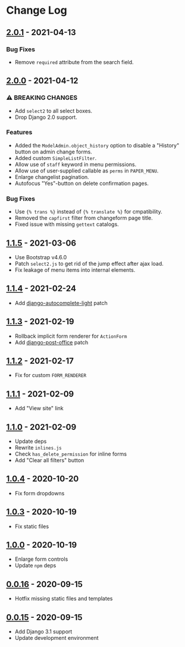 # Change Log

## [2.0.1](https://github.com/dldevinc/paper-admin/tree/v2.0.1) - 2021-04-13
### Bug Fixes
- Remove `required` attribute from the search field.

## [2.0.0](https://github.com/dldevinc/paper-admin/tree/v2.0.0) - 2021-04-12
### ⚠ BREAKING CHANGES
- Add `select2` to all select boxes.
- Drop Django 2.0 support.
### Features
- Added the `ModelAdmin.object_history` option to disable a "History" button on admin change forms.
- Added custom `SimpleListFilter`.
- Allow use of `staff` keyword in menu permissions. 
- Allow use of user-supplied callable as `perms` in `PAPER_MENU`.
- Enlarge changelist pagination.
- Autofocus "Yes"-button on delete confirmation pages.
### Bug Fixes
- Use `{% trans %}` instead of `{% translate %}` for cmpatibility.
- Removed the `capfirst` filter from changeform page title.
- Fixed issue with missing `gettext` catalogs.

## [1.1.5](https://github.com/dldevinc/paper-admin/tree/v1.1.5) - 2021-03-06
- Use Bootstrap v4.6.0
- Patch `select2.js` to get rid of the jump effect after ajax load. 
- Fix leakage of menu items into internal elements.

## [1.1.4](https://github.com/dldevinc/paper-admin/tree/v1.1.4) - 2021-02-24
- Add [django-autocomplete-light](https://github.com/yourlabs/django-autocomplete-light) patch

## [1.1.3](https://github.com/dldevinc/paper-admin/tree/v1.1.3) - 2021-02-19
- Rollback implicit form renderer for `ActionForm`
- Add [django-post-office](https://github.com/dldevinc/django-post_office) patch

## [1.1.2](https://github.com/dldevinc/paper-admin/tree/v1.1.2) - 2021-02-17
- Fix for custom `FORM_RENDERER`

## [1.1.1](https://github.com/dldevinc/paper-admin/tree/v1.1.1) - 2021-02-09
- Add "View site" link

## [1.1.0](https://github.com/dldevinc/paper-admin/tree/v1.1.0) - 2021-02-09
- Update deps
- Rewrite `inlines.js`
- Check `has_delete_permission` for inline forms
- Add "Clear all filters" button

## [1.0.4](https://github.com/dldevinc/paper-admin/tree/v1.0.4) - 2020-10-20
- Fix form dropdowns

## [1.0.3](https://github.com/dldevinc/paper-admin/tree/v1.0.3) - 2020-10-19
- Fix static files

## [1.0.0](https://github.com/dldevinc/paper-admin/tree/v1.0.0) - 2020-10-19
- Enlarge form controls
- Update `npm` deps

## [0.0.16](https://github.com/dldevinc/paper-admin/tree/v0.0.16) - 2020-09-15
- Hotfix missing static files and templates

## [0.0.15](https://github.com/dldevinc/paper-admin/tree/v0.0.15) - 2020-09-15
- Add Django 3.1 support
- Update development environment
